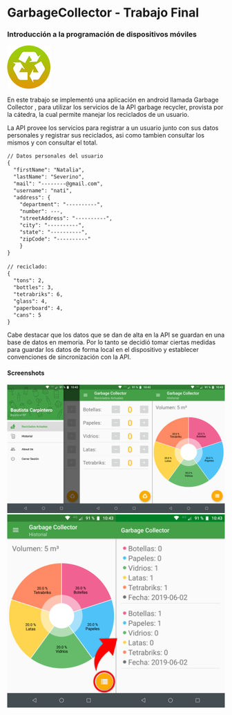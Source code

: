# GarbageCollector - Trabajo Final
### Introducción a la programación de dispositivos móviles

![app_icon](/screenshots/app-icon.png)

En este trabajo se implementó una aplicación en android llamada Garbage Collector , para utilizar los
servicios de la API garbage recycler, provista por la cátedra, la cual permite manejar los reciclados de un usuario. 

La API provee los servicios para registrar a un usuario junto con sus datos personales y registrar sus reciclados, asi como tambien consultar los mismos y con consultar el total.

```
// Datos personales del usuario
{
  "firstName": "Natalia",
  "lastName": "Severino",
  "mail": "--------@gmail.com",
  "username": "nati",
  "address": {
    "department": "----------",
    "number": ---,
    "streetAddress": "----------",
    "city": "----------",
    "state": "----------",
    "zipCode": "----------"
    }
}

// reciclado:
{
  "tons": 2,
  "bottles": 3,
  "tetrabriks": 6,
  "glass": 4,
  "paperboard": 4,
  "cans": 5
}
```

Cabe destacar que los datos que se dan de alta en la API se guardan en una base de datos
en memoria. Por lo tanto se decidió tomar ciertas medidas para guardar los datos de forma
local en el dispositivo y establecer convenciones de sincronización con la API.

#### Screenshots
![screenshot-1](/screenshots/screenshot-1.png)
![screenshot-2](/screenshots/screenshot-2.png)
